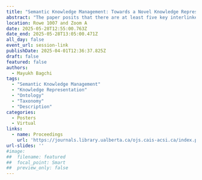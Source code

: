 ```yaml
---
title: "Semantic Knowledge Management: Towards a Novel Knowledge Representation Perspective"
abstract: "The paper posits that there are at least five key interlinked representation levels which cumulatively inform the development of any Semantic Knowledge Management (SKM) model, namely, perception, language, ontology, taxonomy and description. To that end, drawing from concepts in knowledge representation, the paper illustrates how representation entanglement impacts the above representation layers culminating in an entangled final SKM model in an SKM exercise. Finally, the paper proposed a representation disentanglement approach to disentangle the aforementioned entanglement leading to the generation of a disentangled SKM model."
location: Rowe 1007 and Zoom A
date: 2025-05-28T12:55:00.763Z
date_end: 2025-05-28T13:05:00.471Z
all_day: false
event_url: session-link
publishDate: 2025-04-01T12:36:37.825Z
draft: false
featured: false
authors:
  - Mayukh Bagchi
tags:
  - "Semantic Knowledge Management"
  - "Knowledge Representation"
  - "Ontology"
  - "Taxonomy"
  - "Description"
categories:
  - Posters
  - Virtual
links:
  - name: Proceedings
    url: 'https://journals.library.ualberta.ca/ojs.cais-acsi.ca/index.php/cais-asci/article/view/1960'
url-slides: ''
#image:
##  filename: featured
##  focal_point: Smart
##  preview_only: false
---
```

